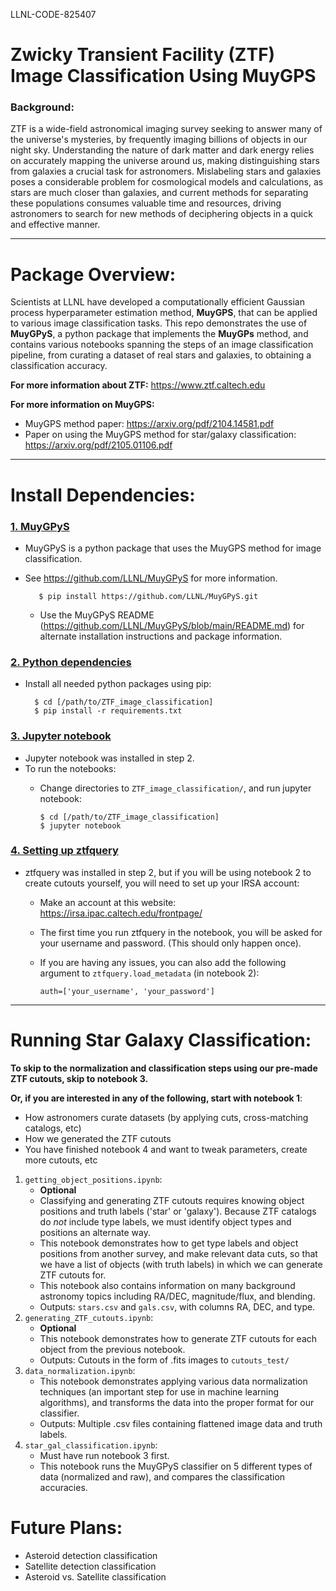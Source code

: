LLNL-CODE-825407

# Zwicky Transient Facility (ZTF) Image Classification Using MuyGPS

### **Background:**

ZTF is a wide-field astronomical imaging survey seeking to answer many of the universe's mysteries, by frequently imaging billions of objects in our night sky. Understanding the nature of dark matter and dark energy relies on accurately mapping the universe around us, making distinguishing stars from galaxies a crucial task for astronomers. Mislabeling stars and galaxies poses a considerable problem for cosmological models and calculations, as stars are much closer than galaxies, and current methods for separating these populations consumes valuable time and resources, driving astronomers to search for new methods of deciphering objects in a quick and effective manner. 

***

# Package Overview:
Scientists at LLNL have developed a computationally efficient Gaussian process hyperparameter estimation method, **MuyGPS**, that can be applied to various image classification tasks. This repo demonstrates the use of **MuyGPyS**, a python package that implements the **MuyGPs** method, and contains various notebooks spanning the steps of an image classification pipeline, from curating a dataset of real stars and galaxies, to obtaining a classification accuracy.

**For more information about ZTF:**
https://www.ztf.caltech.edu

**For more information on MuyGPS:**
- MuyGPS method paper: https://arxiv.org/pdf/2104.14581.pdf
- Paper on using the MuyGPS method for star/galaxy classification: https://arxiv.org/pdf/2105.01106.pdf

***

# Install Dependencies:

### <u>1. MuyGPyS</u>
- MuyGPyS is a python package that uses the MuyGPS method for image classification. 
- See https://github.com/LLNL/MuyGPyS for more information.

         $ pip install https://github.com/LLNL/MuyGPyS.git

   - Use the MuyGPyS README (https://github.com/LLNL/MuyGPyS/blob/main/README.md) for alternate installation instructions and package information.

### <u>2. Python dependencies</u>
- Install all needed python packages using pip:

        $ cd [/path/to/ZTF_image_classification]
        $ pip install -r requirements.txt


### <u>3. Jupyter notebook</u>
- Jupyter notebook was installed in step 2.
- To run the notebooks:
   - Change directories to `ZTF_image_classification/`, and run jupyter notebook:

         $ cd [/path/to/ZTF_image_classification]
         $ jupyter notebook

### <u>4. Setting up ztfquery</u>
- ztfquery was installed in step 2, but if you will be using notebook 2 to create cutouts yourself, you will need to set up your IRSA account:
   - Make an account at this website: https://irsa.ipac.caltech.edu/frontpage/
   - The first time you run ztfquery in the notebook, you will be asked for your username and password. (This should only happen once).
   - If you are having any issues, you can also add the following argument to `ztfquery.load_metadata` (in notebook 2):

         auth=['your_username', 'your_password']


***
# Running Star Galaxy Classification:

**To skip to the normalization and classification steps using our pre-made ZTF cutouts, skip to notebook 3.**

**Or, if you are interested in any of the following, start with notebook 1**:
   - How astronomers curate datasets (by applying cuts, cross-matching catalogs, etc)
   - How we generated the ZTF cutouts
   - You have finished notebook 4 and want to tweak parameters, create more cutouts, etc

1. `getting_object_positions.ipynb`:
   - **Optional**
   - Classifying and generating ZTF cutouts requires knowing object positions and truth labels ('star' or 'galaxy'). Because ZTF catalogs do *not* include type labels, we must identify object types and positions an alternate way.
   - This notebook demonstrates how to get type labels and object positions from another survey, and make relevant data cuts, so that we have a list of objects (with truth labels) in which we can generate ZTF cutouts for. 
   - This notebook also contains information on many background astronomy topics including RA/DEC, magnitude/flux, and blending.
   - Outputs: `stars.csv` and `gals.csv`, with columns RA, DEC, and type.
2. `generating_ZTF_cutouts.ipynb`:
   - **Optional**
   - This notebook demonstrates how to generate ZTF cutouts for each object from the previous notebook.
   - Outputs: Cutouts in the form of .fits images to `cutouts_test/`
3. `data_normalization.ipynb`:
   - This notebook demonstrates applying various data normalization techniques (an important step for use in machine learning algorithms), and transforms the data into the proper format for our classifier.
   - Outputs: Multiple .csv files containing flattened image data and truth labels. 
4. `star_gal_classification.ipynb`:
   - Must have run notebook 3 first.
   - This notebook runs the MuyGPyS classifier on 5 different types of data (normalized and raw), and compares the classification accuracies. 

# Future Plans:
- Asteroid detection classification
- Satellite detection classification
- Asteroid vs. Satellite classification






